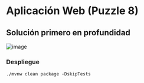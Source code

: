# Aplicación Web (Puzzle 8)
## Solución primero en profundidad
![image](https://github.com/Jolmoz/puzzle8-web-app/assets/52260133/549720e2-7c48-4f73-ba6b-160d09e32b95)

### Despliegue
```
./mvnw clean package -DskipTests
```
